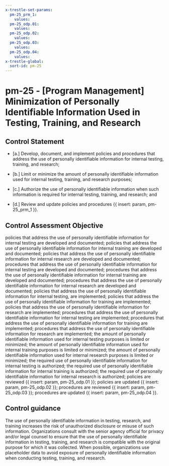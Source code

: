 ```yaml
---
x-trestle-set-params:
  pm-25_prm_1:
    values:
  pm-25_odp.01:
    values:
  pm-25_odp.02:
    values:
  pm-25_odp.03:
    values:
  pm-25_odp.04:
    values:
x-trestle-global:
  sort-id: pm-25
---
```


# pm-25 - \[Program Management\] Minimization of Personally Identifiable Information Used in Testing, Training, and Research

## Control Statement

- \[a.\] Develop, document, and implement policies and procedures that address the use of personally identifiable information for internal testing, training, and research;

- \[b.\] Limit or minimize the amount of personally identifiable information used for internal testing, training, and research purposes;

- \[c.\] Authorize the use of personally identifiable information when such information is required for internal testing, training, and research; and

- \[d.\] Review and update policies and procedures {{ insert: param, pm-25_prm_1 }}.

## Control Assessment Objective

policies that address the use of personally identifiable information for internal testing are developed and documented;
policies that address the use of personally identifiable information for internal training are developed and documented;
policies that address the use of personally identifiable information for internal research are developed and documented;
procedures that address the use of personally identifiable information for internal testing are developed and documented;
procedures that address the use of personally identifiable information for internal training are developed and documented;
procedures that address the use of personally identifiable information for internal research are developed and documented;
policies that address the use of personally identifiable information for internal testing, are implemented;
policies that address the use of personally identifiable information for training are implemented;
policies that address the use of personally identifiable information for research are implemented;
procedures that address the use of personally identifiable information for internal testing are implemented;
procedures that address the use of personally identifiable information for training are implemented;
procedures that address the use of personally identifiable information for research are implemented;
the amount of personally identifiable information used for internal testing purposes is limited or minimized;
the amount of personally identifiable information used for internal training purposes is limited or minimized;
the amount of personally identifiable information used for internal research purposes is limited or minimized;
the required use of personally identifiable information for internal testing is authorized;
the required use of personally identifiable information for internal training is authorized;
the required use of personally identifiable information for internal research is authorized;
policies are reviewed {{ insert: param, pm-25_odp.01 }};
policies are updated {{ insert: param, pm-25_odp.02 }};
procedures are reviewed {{ insert: param, pm-25_odp.03 }};
procedures are updated {{ insert: param, pm-25_odp.04 }}.

## Control guidance

The use of personally identifiable information in testing, research, and training increases the risk of unauthorized disclosure or misuse of such information. Organizations consult with the senior agency official for privacy and/or legal counsel to ensure that the use of personally identifiable information in testing, training, and research is compatible with the original purpose for which it was collected. When possible, organizations use placeholder data to avoid exposure of personally identifiable information when conducting testing, training, and research.
